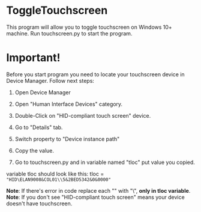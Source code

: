 # ToggleTouchscreen
This program will allow you to toggle touchscreen on Windows 10+ machine. Run touchscreen.py to start the program.

# Important!
Before you start program you need to locate your touchscreen device in Device Manager. Follow next steps:

1. Open Device Manager

2. Open "Human Interface Devices" category.

3. Double-Click on "HID-compliant touch screen" device.

4. Go to "Details" tab.

5. Switch property to "Device instance path"

6. Copy the value.

7. Go to touchscreen.py and in variable named "tloc" put value you copied.

variable tloc should look like this: 
tloc = `"HID\ELAN9008&COL01\\5&2BED5342&0&0000"`

**Note**: If there's error in code replace each "\" with "\\", **only in tloc variable**.
**Note**: If you don't see "HID-compliant touch screen" means your device doesn't have touchscreen.
